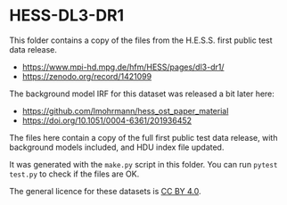 # HESS-DL3-DR1

This folder contains a copy of the files from the
H.E.S.S. first public test data release.

- https://www.mpi-hd.mpg.de/hfm/HESS/pages/dl3-dr1/
- https://zenodo.org/record/1421099

The background model IRF for this dataset was released
a bit later here: 

- https://github.com/lmohrmann/hess_ost_paper_material
- https://doi.org/10.1051/0004-6361/201936452

The files here contain a copy of the full first public test
data release, with background models included, and HDU index
file updated.

It was generated with the `make.py` script in this folder.
You can run `pytest test.py` to check if the files are OK.

The general licence for these datasets is [CC BY 4.0](https://creativecommons.org/licenses/by/4.0/).
